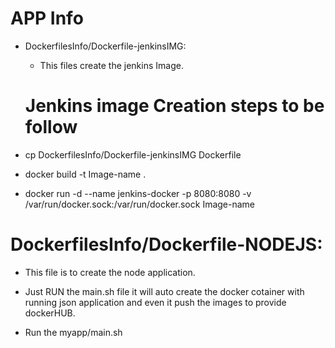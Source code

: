 # APP Info

- DockerfilesInfo/Dockerfile-jenkinsIMG: 
  - This files create the jenkins Image.
  # Jenkins image Creation steps to be follow

- cp DockerfilesInfo/Dockerfile-jenkinsIMG Dockerfile
- docker build -t Image-name .
- docker  run -d --name jenkins-docker -p 8080:8080  -v /var/run/docker.sock:/var/run/docker.sock Image-name

# DockerfilesInfo/Dockerfile-NODEJS: 
  - This file is to create the node application. 
  - Just RUN the main.sh file it will auto  create the docker cotainer with running json application and even it push the images to provide dockerHUB.

- Run the myapp/main.sh 
